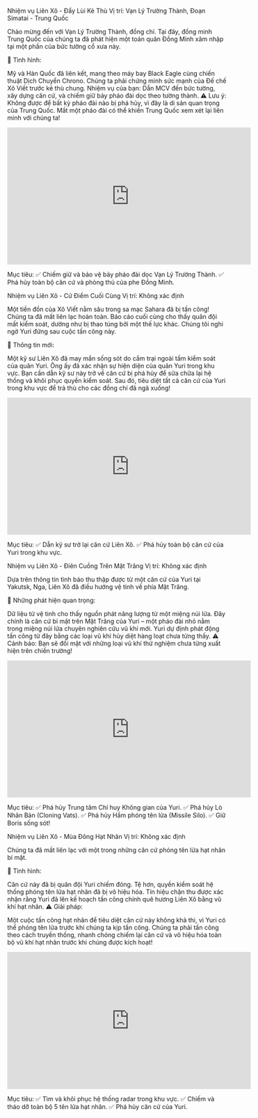 Nhiệm vụ Liên Xô - Đẩy Lùi Kẻ Thù
Vị trí: Vạn Lý Trường Thành, Đoạn Simatai - Trung Quốc

Chào mừng đến với Vạn Lý Trường Thành, đồng chí. Tại đây, đồng minh Trung Quốc của chúng ta đã phát hiện một toán quân Đồng Minh xâm nhập tại một phần của bức tường cổ xưa này.

📌 Tình hình:

Mỹ và Hàn Quốc đã liên kết, mang theo máy bay Black Eagle cùng chiến thuật Dịch Chuyển Chrono.
Chúng ta phải chứng minh sức mạnh của Đế chế Xô Viết trước kẻ thù chung.
Nhiệm vụ của bạn: Dẫn MCV đến bức tường, xây dựng căn cứ, và chiếm giữ bảy pháo đài dọc theo tường thành.
⚠️ Lưu ý:
Không được để bất kỳ pháo đài nào bị phá hủy, vì đây là di sản quan trọng của Trung Quốc. Mất một pháo đài có thể khiến Trung Quốc xem xét lại liên minh với chúng ta!

<div style="text-align: center;">
    <iframe width="560" height="315" src="https://www.youtube.com/embed/cHBIHF8hm_o?si=RVOgwuOi7vURI5_u" 
    frameborder="0" allowfullscreen></iframe>
</div>

Mục tiêu:
✅ Chiếm giữ và bảo vệ bảy pháo đài dọc Vạn Lý Trường Thành.
✅ Phá hủy toàn bộ căn cứ và phòng thủ của phe Đồng Minh.

Nhiệm vụ Liên Xô - Cứ Điểm Cuối Cùng
Vị trí: Không xác định

Một tiền đồn của Xô Viết nằm sâu trong sa mạc Sahara đã bị tấn công! Chúng ta đã mất liên lạc hoàn toàn. Báo cáo cuối cùng cho thấy quân đội mất kiểm soát, dường như bị thao túng bởi một thế lực khác. Chúng tôi nghi ngờ Yuri đứng sau cuộc tấn công này.

📌 Thông tin mới:

Một kỹ sư Liên Xô đã may mắn sống sót do cắm trại ngoài tầm kiểm soát của quân Yuri.
Ông ấy đã xác nhận sự hiện diện của quân Yuri trong khu vực.
Bạn cần dẫn kỹ sư này trở về căn cứ bị phá hủy để sửa chữa lại hệ thống và khôi phục quyền kiểm soát.
Sau đó, tiêu diệt tất cả căn cứ của Yuri trong khu vực để trả thù cho các đồng chí đã ngã xuống!

<div style="text-align: center;">
    <iframe width="560" height="315" src="https://www.youtube.com/embed/YeO_YytMJ3Q?si=mjuI3RqZx2AtmI5d" 
    frameborder="0" allowfullscreen></iframe>
</div>

Mục tiêu:
✅ Dẫn kỹ sư trở lại căn cứ Liên Xô.
✅ Phá hủy toàn bộ căn cứ của Yuri trong khu vực.

Nhiệm vụ Liên Xô - Điên Cuồng Trên Mặt Trăng
Vị trí: Không xác định

Dựa trên thông tin tình báo thu thập được từ một căn cứ của Yuri tại Yakutsk, Nga, Liên Xô đã điều hướng vệ tinh về phía Mặt Trăng.

📌 Những phát hiện quan trọng:

Dữ liệu từ vệ tinh cho thấy nguồn phát năng lượng từ một miệng núi lửa.
Đây chính là căn cứ bí mật trên Mặt Trăng của Yuri – một pháo đài nhỏ nằm trong miệng núi lửa chuyên nghiên cứu vũ khí mới.
Yuri dự định phát động tấn công từ đây bằng các loại vũ khí hủy diệt hàng loạt chưa từng thấy.
⚠️ Cảnh báo:
Bạn sẽ đối mặt với những loại vũ khí thử nghiệm chưa từng xuất hiện trên chiến trường!

<div style="text-align: center;">
    <iframe width="560" height="315" src="https://www.youtube.com/embed/Y3PQWNsyN4E?si=-4BNbMVy7KYqaSeK" 
    frameborder="0" allowfullscreen></iframe>
</div>

Mục tiêu:
✅ Phá hủy Trung tâm Chỉ huy Không gian của Yuri.
✅ Phá hủy Lò Nhân Bản (Cloning Vats).
✅ Phá hủy Hầm phóng tên lửa (Missile Silo).
✅ Giữ Boris sống sót!

Nhiệm vụ Liên Xô - Mùa Đông Hạt Nhân
Vị trí: Không xác định

Chúng ta đã mất liên lạc với một trong những căn cứ phóng tên lửa hạt nhân bí mật.

📌 Tình hình:

Căn cứ này đã bị quân đội Yuri chiếm đóng.
Tệ hơn, quyền kiểm soát hệ thống phóng tên lửa hạt nhân đã bị vô hiệu hóa.
Tín hiệu chặn thu được xác nhận rằng Yuri đã lên kế hoạch tấn công chính quê hương Liên Xô bằng vũ khí hạt nhân.
⚠️ Giải pháp:

Một cuộc tấn công hạt nhân để tiêu diệt căn cứ này không khả thi, vì Yuri có thể phóng tên lửa trước khi chúng ta kịp tấn công.
Chúng ta phải tấn công theo cách truyền thống, nhanh chóng chiếm lại căn cứ và vô hiệu hóa toàn bộ vũ khí hạt nhân trước khi chúng được kích hoạt!

<div style="text-align: center;">
    <iframe width="560" height="315" src="https://www.youtube.com/embed/-PDU6jOsRi0?si=-xEu1awFaJI1U914" 
    frameborder="0" allowfullscreen></iframe>
</div>

Mục tiêu:
✅ Tìm và khôi phục hệ thống radar trong khu vực.
✅ Chiếm và tháo dỡ toàn bộ 5 tên lửa hạt nhân.
✅ Phá hủy căn cứ của Yuri.

